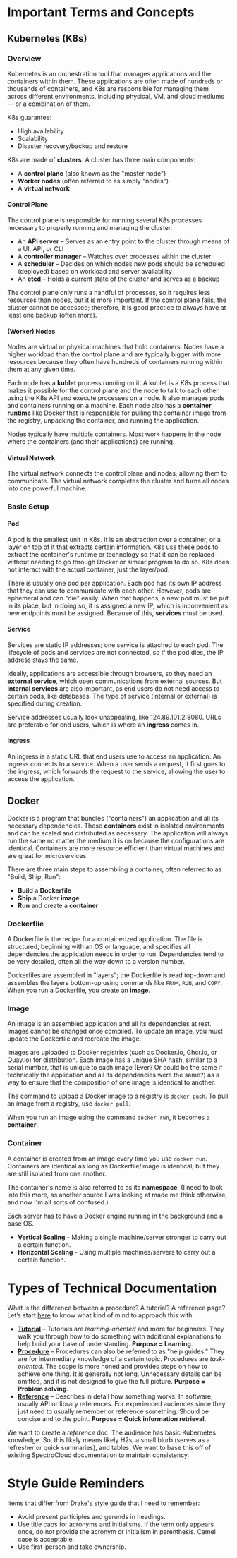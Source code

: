 
# Important Terms and Concepts
## Kubernetes (K8s)
### Overview
Kubernetes is an orchestration tool that manages applications and the containers within them. These applications are often made of hundreds or thousands of containers, and K8s are responsible for managing them across different environments, including physical, VM, and cloud mediums &mdash; or a combination of them.

K8s guarantee:
- High availability
- Scalability
- Disaster recovery/backup and restore

K8s are made of **clusters**. A cluster has three main components: 
  - A **control plane** (also known as the "master node")
  - **Worker nodes** (often referred to as simply "nodes")
  - A **virtual network**

#### Control Plane
The control plane is responsible for running several K8s processes necessary to properly running and managing the cluster.
  - An **API server** &ndash; Serves as an entry point to the cluster through means of a UI, API, or CLI
  - A **controller manager** &ndash; Watches over processes within the cluster
  - A **scheduler** &ndash; Decides on which nodes new pods should be scheduled (deployed) based on workload and server availability
  - An **etcd** &ndash; Holds a current state of the cluster and serves as a backup

The control plane only runs a handful of processes, so it requires less resources than nodes, but it is more important. If the control plane fails, the cluster cannot be accessed; therefore, it is good practice to always have at least one backup (often more).

#### (Worker) Nodes
Nodes are virtual or physical machines that hold containers. Nodes have a higher workload than the control plane and are typically bigger with more resources because they often have hundreds of containers running within them at any given time. 

Each node has a **kublet** process running on it. A kublet is a K8s process that makes it possible for the control plane and the node to talk to each other using the K8s API and execute processes on a node. It also manages pods and containers running on a machine. Each node also has a **container runtime** like Docker that is responsible for pulling the container image from the registry, unpacking the container, and running the application.

Nodes typically have multiple containers. Most work happens in the node where the containers (and their applications) are running.

#### Virtual Network
The virtual network connects the control plane and nodes, allowing them to communicate. The virtual network completes the cluster and turns all nodes into one powerful machine.

### Basic Setup
#### Pod
A pod is the smallest unit in K8s. It is an abstraction over a container, or a layer on top of it that extracts certain information. K8s use these pods to extract the container's runtime or technology so that it can be replaced without needing to go through Docker or similar program to do so. K8s does not interact with the actual container, just the layer/pod.

There is usually one pod per application. Each pod has its own IP address that they can use to communicate with each other. However, pods are ephemeral and can "die" easily. When that happens, a new pod must be put in its place, but in doing so, it is assigned a new IP, which is inconvenient as new endpoints must be assigned. Because of this, **services** must be used.

#### Service
Services are static IP addresses; one service is attached to each pod. The lifecycle of pods and services are not connected, so if the pod dies, the IP address stays the same.

Ideally, applications are accessible through browsers, so they need an **external service**, which open communications from external sources. But **internal services** are also important, as end users do not need access to certain pods, like databases. The type of service (internal or external) is specified during creation.

Service addresses usually look unappealing, like 124.89.101.2:8080. URLs are preferable for end users, which is where an **ingress** comes in.

#### Ingress
An ingress is a static URL that end users use to access an application. An ingress connects to a service. When a user sends a request, it first goes to the ingress, which forwards the request to the service, allowing the user to access the application. 





## Docker
Docker is a program that bundles ("containers") an application and all its necessary dependencies. These **containers** exist in isolated environments and can be scaled and distributed as necessary. The application will always run the same no matter the medium it is on because the configurations are identical. Containers are more resource efficient than virtual machines and are great for microservices.

There are three main steps to assembling a container, often referred to as "Build, Ship, Run": 
- **Build** a **Dockerfile**
- **Ship** a Docker **image**
- **Run** and create a **container**

### Dockerfile
A Dockerfile is the recipe for a containerized application. The file is structured, beginning with an OS or language, and specifies all dependencies the application needs in order to run. Dependencies tend to be very detailed, often all the way down to a version number.

Dockerfiles are assembled in "layers"; the Dockerfile is read top-down and assembles the layers bottom-up using commands like `FROM`, `RUN`, and `COPY`. When you run a Dockerfile, you create an **image**.

### Image
An image is an assembled application and all its dependencies at rest. Images cannot be changed once compiled. To update an image, you must update the Dockerfile and recreate the image.

Images are uploaded to Docker registries (such as Docker.io, Ghcr.io, or Quay.io) for distribution. Each image has a unique SHA hash, similar to a serial number, that is unique to each image (Ever? Or could be the same if technically the application and all its dependencies were the same?) as a way to ensure that the composition of one image is identical to another. 

The command to upload a Docker image to a registry is `docker push`. To pull an image from a registry, use `docker pull`.

When you run an image using the command `docker run`, it becomes a **container**.

### Container
A container is created from an image every time you use `docker run`. Containers are identical as long as Dockerfile/image is identical, but they are still isolated from one another. 

The container's name is also referred to as its **namespace**. (I need to look into this more, as another source I was looking at made me think otherwise, and now I'm all sorts of confused.)

Each server has to have a Docker engine running in the background and a base OS. 






- **Vertical Scaling** - Making a single machine/server stronger to carry out a certain function.
- **Horizontal Scaling** - Using multiple machines/servers to carry out a certain function.

# Types of Technical Documentation
What is the difference between a procedure? A tutorial? A reference page? Let’s start [here](https://danielsieger.com/blog/2023/04/24/framework-for-better-documentation.html) to know what kind of mind to approach this with.
- **[Tutorial](https://docs.spectrocloud.com/clusters/public-cloud/deploy-k8s-cluster/)** &ndash;   Tutorials are *learning-oriented* and more for beginners. They walk you through how to do something with additional explanations to help build your base of understanding. **Purpose = Learning**.
- **[Procedure](https://docs.spectrocloud.com/clusters/cluster-management/remove-clusters/)** &ndash; Procedures can also be referred to as "help guides." They are for intermediary knowledge of a certain topic. Procedures are *task-oriented*. The scope is more honed and provides steps on how to achieve one thing. It is generally not long. Unnecessary details can be omitted, and it is not designed to give the full picture. **Purpose = Problem solving**.
- **[Reference](https://docs.spectrocloud.com/vertex/install-palette-vertex/install-on-kubernetes/vertex-helm-ref/#required-parameters)** &ndash; Describes in detail how something works. In software, usually API or library references. For experienced audiences since they just need to usually remember or reference something. Should be concise and to the point. **Purpose = Quick information retrieval**.

We want to create a *reference* doc. The audience has basic Kubernetes knowledge. So, this likely means likely H2s, a small blurb (serves as a refresher or quick summaries), and tables. We want to base this off of existing SpectroCloud documentation to maintain consistency.

# Style Guide Reminders
Items that differ from Drake's style guide that I need to remember:
- Avoid present participles and gerunds in headings. 
- Use title caps for acronyms and initialisms. If the term only appears once, do not provide the acronym or initialism in parenthesis. Camel case is acceptable.
- Use first-person and take ownership.